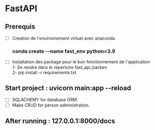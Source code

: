 # FastAPI <br />

## Prerequis <br />

- [ ] Creation de l'environnement virtuel avec anaconda <br />
  
  ### conda create --name fast_env python=3.9 <br/>

- [ ] Installation des package pour le bon fonctionnement de l'application <br /> 
      1- Se rendre dans le repertoire fast_api_backen <br />
      2- pip install -r requirements.txt <br />
      
## Start project : uvicorn main:app --reload

- [ ] SQLACHEMY for database ORM.
- [ ] Make CRUD for person administration.

## After running : 127.0.0.1:8000/docs
